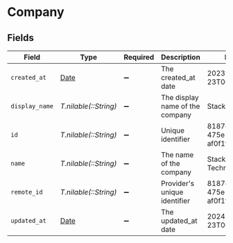 # Company


## Fields

| Field                                                                | Type                                                                 | Required                                                             | Description                                                          | Example                                                              |
| -------------------------------------------------------------------- | -------------------------------------------------------------------- | -------------------------------------------------------------------- | -------------------------------------------------------------------- | -------------------------------------------------------------------- |
| `created_at`                                                         | [Date](https://ruby-doc.org/stdlib-2.6.1/libdoc/date/rdoc/Date.html) | :heavy_minus_sign:                                                   | The created_at date                                                  | 2023-02-23T00:00:00.000Z                                             |
| `display_name`                                                       | *T.nilable(::String)*                                                | :heavy_minus_sign:                                                   | The display name of the company                                      | StackOne                                                             |
| `id`                                                                 | *T.nilable(::String)*                                                | :heavy_minus_sign:                                                   | Unique identifier                                                    | 8187e5da-dc77-475e-9949-af0f1fa4e4e3                                 |
| `name`                                                               | *T.nilable(::String)*                                                | :heavy_minus_sign:                                                   | The name of the company                                              | StackOne Technologies PLC                                            |
| `remote_id`                                                          | *T.nilable(::String)*                                                | :heavy_minus_sign:                                                   | Provider's unique identifier                                         | 8187e5da-dc77-475e-9949-af0f1fa4e4e3                                 |
| `updated_at`                                                         | [Date](https://ruby-doc.org/stdlib-2.6.1/libdoc/date/rdoc/Date.html) | :heavy_minus_sign:                                                   | The updated_at date                                                  | 2024-02-23T00:00:00.000Z                                             |